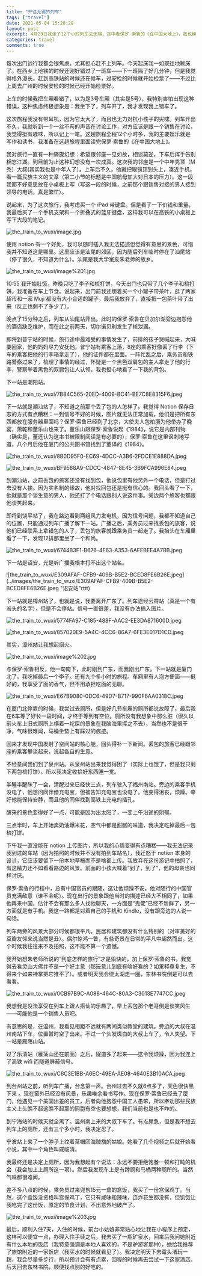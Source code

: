 ```yaml
---
title: "开往无锡的列车"
tags: ["travel"]
date: 2021-05-04 15:20:28
layout: post
excerpt: 4月29日我坐了12个小时列车去无锡，途中看保罗·索鲁的《在中国大地上》，我也模仿他写下列车上的见闻。
categories: travel
comments: true
---
```


每次出门远行我都会很焦虑，尤其担心赶不上列车。今天起床我一如既往地赖床了。在西乡上地铁的时候还刚好错过了一班车——下一班隔了好几分钟，但是我觉得格外漫长。赶到高铁站的时候还在候车，过安检的时候就开始检票了——不过比上周去广州的时候安检的时候已经开始检票好。

上车的时候我把车厢看错了，以为是3号车厢（其实是5号），我特别害怕出现这种错误，这种焦虑终极想象是：我坐下了，列车开了，我才发现我上错车了。

这次旅程我没有带耳机，因为它太大了，而且也无力对抗小孩子的尖啸。列车开出不久，我就听到一个一丝不苟的声音在讨论工作，对方应该是跟一个销售在讨论，我觉得挺有趣味，所以记上一笔。这趟旅程全程12个小时多，我的主要娱乐就是写作和读书，我准备在这趟旅程里面读完保罗·索鲁的《在中国大地上》。

我对旅行一直有一种旖旎幻想：希望跟邻座一见如故，相谈莫逆，下车后挥手告别相忘江湖。到目前为止这种幻想没有一次成真。这次我的邻座是一个中年秃顶（M秃）大叔(其实我也是中年人了）。上车后不久，他就把眼镜顶到头上，凑近手机，看一篇民族主义的文章（第二小节的标题是中国航母加大对日本的压力）。这一段我都不好意思放在小桌板上写（写这一段的时候，之前那个跟销售对接的男人接到领导的电话，真是繁忙）。

说起来，为了这次旅行，我考虑买一个 iPad 带键盘。但是看了一下价钱和重量，我最后买了一个手机支架和一个折叠式的蓝牙键盘，这样我可以在高铁的小桌板上写下大段的笔记。

![the_train_to_wuxi/image.jpg](../images/the_train_to_wuxi/image.jpg)

使用 notion 有一个好处，我可以随时插入我无法描述但觉得有意思的景色，可惜我并不知道这是哪里。这里应该是汕尾的郊区，因为随后列车临时停在了汕尾站（停了很久，不知道为什么）。汕尾是我大学室友朱老师的故乡。

![the_train_to_wuxi/image%201.jpg](../images/the_train_to_wuxi/image%201.jpg "汕尾站")


10:55 我开始肚饿，昨晚只吃了李子和梳打饼，今天出门也只带了几个李子和梳打饼。我准备在车上节食。说起来，出门前我还想着买一个小罐子带茶叶，逛了两家超市和一家 Muji 都没有大小合适的罐子，最后我放弃了，直接把一包茶叶带了出来（反正也剩不了多少了）。

晚点了15分钟之后，列车从汕尾站开出。此时的保罗·索鲁在贝加尔湖旁边抱怨他的酒店缺乏维护，而在此之前两天，切尔诺贝利发生了核泄漏。

即将到普宁站的时候，旅行途中最难受的事情发生了，前排的孩子哭喊起来，大喊要回家，他的妈妈尽力安抚他。普宁站有乘客上落，8座的乘客好像丢了行李（下车的乘客把他的行李箱拿走了），他的证件都在里面。一阵忙乱之后，乘务员和铁路警察过来了，梳理了事情的经过，怀疑是一个黑色双肩包的主人拿走了他的行李，警察举着黑色的双肩包让人认领。我也担心地看了一下我的背包。

下一站是潮阳站。

![the_train_to_wuxi/7B84C565-20ED-4009-BC41-BE7C8E8315F6.jpeg](../images/the_train_to_wuxi/7B84C565-20ED-4009-BC41-BE7C8E8315F6.jpeg "潮阳站")



下一站就是潮汕站了，不知道之前那个丢了包的人怎样了。我觉得 Notion 保存日志的方式有点糟糕：一到信号不好的时候，图片就无法正常加载，他们是把所有东西都放在服务器里面吗？保罗·索鲁已经到了北京，大使夫人包柏漪为他举办了晚宴，萧乾和董乐山也来了。董乐山跟保罗·索鲁说起《1984》，说它是内部刊物（确实是，董还认为这本书被限制阅读是有必要的），保罗·索鲁在这里讽刺地写道，八个月后他在厦门的公共图书馆找到了董译的《1984》。

![the_train_to_wuxi/8B0D95F0-EC69-4DCC-A3B6-2FDCE1E888DA.jpeg](../images/the_train_to_wuxi/8B0D95F0-EC69-4DCC-A3B6-2FDCE1E888DA.jpeg "潮汕站附近养鸭的池塘")



![the_train_to_wuxi/BF9588A9-CDCC-4847-8E45-3B9FCA996E84.jpeg](../images/the_train_to_wuxi/BF9588A9-CDCC-4847-8E45-3B9FCA996E84.jpeg "潮汕站")



到潮汕站，之前丢包的旅客还没有找到包，他说包里有他另外一个电话，但是打过去没有人接。因为实名制的缘故，他对找回包还是挺有信心的。我回头看了一下，他就是那个谈生意的男人，他还打了个电话跟别人说这件事。旁边两个旅客也都跟他谈笑起来。


即将到饶平站了，我在路边看到两组风力发电机，因为信号问题，我都不知道自己的位置，只能通过列车广播了解下一站。广播之后，乘务员过来找丢包的旅客，说他们已经联系上拿错包的人了，丢包的旅客就跟乘务员一起走了。我抬头在车厢里看了一下，发现12排那里坐了一个和尚。

![the_train_to_wuxi/6744B3F1-B676-4F63-A353-6AFEBEE4A7BB.jpeg](../images/the_train_to_wuxi/6744B3F1-B676-4F63-A353-6AFEBEE4A7BB.jpeg "风力发电机")
         

下一站是诏安，光是听广播我根本打不出这个站名。

![the_train_to_wuxi/E309AFAF-CFB9-409B-B5E2-BCED8FE6B26E.jpeg](../images/the_train_to_wuxi/E309AFAF-CFB9-409B-B5E2-BCED8FE6B26E.jpeg "诏安站"rttt)



下一站就是樟州站了，也就是说，我要离开广东了。列车途经云霄站（真是一个有派头的名字），但是不会停站。信号一直很差，我没有办法插入图片。

![the_train_to_wuxi/5774FA97-C185-488F-AAC2-EE3DA871600D.jpeg](../images/the_train_to_wuxi/5774FA97-C185-488F-AAC2-EE3DA871600D.jpeg "云霄附近的山水")



![the_train_to_wuxi/857020E9-5A4C-4CC6-86A7-6FE3E017D1CD.jpeg](../images/the_train_to_wuxi/857020E9-5A4C-4CC6-86A7-6FE3E017D1CD.jpeg "漳州站")

其实，漳州站让我想起烟火。

![the_train_to_wuxi/image%202.jpg](../images/the_train_to_wuxi/image%202.jpg "漳州站让我想起《烟火》")



与保罗·索鲁相反，他一句南下，此时刚到广东，而我刚出广东。下一站就是厦门北了。我吃掉最后一个李子。还有九个多小时的旅程。车厢里有人泡方便面——挺好的，我享受了面的香气，但不用承担吃面的无聊。

![the_train_to_wuxi/E67B9080-0DC6-49D7-B717-990F6AA0318C.jpeg](../images/the_train_to_wuxi/E67B9080-0DC6-49D7-B717-990F6AA0318C.jpeg "厦门北站")



在厦门北停靠的时候，我尝试去厕所，但是好几节车厢的厕所都说故障了，最后我在6车等了好长一段时间，才终于等到有空位。厕所没有我想象中那么脏（很久以前火车上旧式厕所上横着一坨屎的景象在我脑海里挥之不去），当然也不是很干净，气味很难闻，马桶坐垫上有踩过的痕迹。

回来才发现中国发射了空间站的核心舱，回头得补一下新闻。丢包的旅客已经跟邻座的乘客攀谈起来，说起各自的生意。

不经意间我们到了泉州站。从泉州站出来我觉得困了（实际上也饿了，但是我只剩下两包梳打饼），所以我决定收拾好东西睡一觉。

半睡半醒眯了一会，清醒过来已经快三点，列车驶入了福州南站。旁边的乘客手机没电了，他想问同伴借充电宝，但被告知充电宝也没电了。他变得沮丧，烦躁。幸好他能保持安静，而且他的同伴找到高铁上充电的插孔。

醒来的景色变得好了一点，可能是因为出太阳了，一变上午沿途的阴郁。

三点半时，车上开始卖奶油爆米花，空气中都是甜腻的味道，我决定吃掉最后一包梳打饼。

下午我一直没能在 notion 上传图片，所以我的心情变得有点糟糕——我无法记录我到过的车站（因为拍照的时候并不没有拍到车站名），我迁怒于 notion 本身的设计，它应该要留下一份本地草稿而不是啥都上传。我放弃在这份游记中拍照了，有这精力还不如看看路边的风景。前面的小孩大喊着“到了，到了”，他的母亲也同样讨厌。

保罗·索鲁的行程中，总有中国官员的跟随。这让他烦躁不安。他对随行的中国官员充满敌意（谁不会呢）。现在出行的景象跟他当时的描述已经大不相同了，如果他再来中国，估计不会有那么多人找他聊天，一方面是“鬼佬”已经不新鲜了，另一方面就是有手机。我这一路都是对着自己的手机和 Kindle，没有跟旁边的人说一句话。

列车两旁的风景大部分时候都很平凡，民居和建筑都没有什么特别的（对审美好的豆瓣友邻来说当然是丑）。偶尔惊鸿一瞥，有些奇景在日常的平凡中超然而出，这个时候我往往来不及拍照，这不能不算一个遗憾。

我开始想朱老师所说的“到底怎样的旅行”才是愉快的，加上保罗·索鲁的书，我觉得去看灵山大佛并不是一个好主意（那玩意儿到底有啥好看的？如果释尊复生，不得来个如来神掌把它推平了）。或者明天我会绕太湖走一圈，东林书院倒是可以去看看。

![the_train_to_wuxi/0CB97B9C-A088-464C-80A3-C3013E7747CC.jpeg](../images/the_train_to_wuxi/0CB97B9C-A088-464C-80A3-C3013E7747CC.jpeg "我觉得这里挺漂亮的，但我忘记了这是哪里")


我想我是没法享受在列车上跟人搭讪的乐趣了，早上丢包那个老哥倒是谈笑风生——可能他是一个销售人员吧。

有意思的是，在温州，我看见相距不远就有两间类似教堂的建筑。旁边的大叔在温州南站下车，位置暂时空了出来。不过一个头发斑白的大叔上车了，令人失望。下一站是雁荡山站。

过了乐清站（雁荡山还在前面）之后，隧道多了起来——这令我烦躁，因为我连上了高铁 wifi 而隧道屏蔽信号。

![the_train_to_wuxi/C6C3E1BB-A6EC-49EA-AE08-4640E3B10ACA.jpeg](../images/the_train_to_wuxi/C6C3E1BB-A6EC-49EA-AE08-4640E3B10ACA.jpeg "前方到站，雁荡山站。不过雁荡山可能在我左边")



到台州站之前，听列车广播，台念第一声。台州过去不久就6点多了，天色很快黑下来 。现在窗外已经没有风景，乐趣唯余看书写作。现在保罗·索鲁已经去了厦门，他遇见一个美国出差的员工，后者向他抱怨中国工人愚笨，所以奉劝那些民族主义上头瞧不起这瞧不起那的同胞有空也要想想，我们当前也是也不咋的。

到宁海站的时候天就全黑了。温州南上来的大叔下车了。有点尿急，但是我不想去列车上的厕所，还有三个多小时，我决定忍了。

宁波站上来了一个脖子上纹着草帽团海贼旗的姑娘。她看了几个视频之后就开始看小说，其中一个角色叫戚临清。

我最终还是决定上厕所，因为我想起有个说法：永远不要拒绝饱餐一顿和打盹的机会（我会加上上厕所这一项）。然后我发现车上是有蹲厕和马桶两种厕所的。当然气味都很难闻。

差不多八点的时候，乘务员过来兜售15元一盒的盒饭，我买了一份宫保鸡丁。当然，这个盒饭没资格叫宫保鸡丁，它只有咸味和辣味，连炸花生都没有，但饥饿让我吃完了这份饭，原定的节食计划，不出意外地破产了。

![the_train_to_wuxi/image%203.jpg](../images/the_train_to_wuxi/image%203.jpg "酒店夜景")


最后，顺利入住7天，入住的时候，前台小姑娘非常贴心地让我在小程序上预定，这样可以便宜一点，办理入住手续之后，我去买了一瓶矿泉水，回来后我问她附近有什么本地的饭店（我特意强调是本地人喜欢的，不是驴游客那种），她给我推荐了旅馆附近的一家饭店（我买水的时候就看见了）。我决定明天下去鼋头渚玩一趟，我会尽量多步行，所以预计会有有点累，回程的时候再去尝试一下这家酒店。后天回去东林书院，顺便找点别的好吃的。
